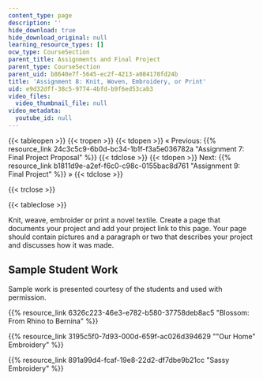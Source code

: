 ```yaml
---
content_type: page
description: ''
hide_download: true
hide_download_original: null
learning_resource_types: []
ocw_type: CourseSection
parent_title: Assignments and Final Project
parent_type: CourseSection
parent_uid: b8640e7f-5645-ec2f-4213-a084178fd24b
title: 'Assignment 8: Knit, Woven, Embroidery, or Print'
uid: e9d32dff-38c5-9774-4bfd-b9f6ed53cab3
video_files:
  video_thumbnail_file: null
video_metadata:
  youtube_id: null
---
```


{{< tableopen >}}
{{< tropen >}}
{{< tdopen >}}
« Previous: {{% resource_link 24c3c5c9-6b0d-bc34-1b1f-f3a5e036782a "Assignment 7: Final Project Proposal" %}}
{{< tdclose >}}
{{< tdopen >}}
Next: {{% resource_link b1811d9e-a2ef-f6c0-c98c-0155bac8d761 "Assignment 9: Final Project" %}} »
{{< tdclose >}}

{{< trclose >}}

{{< tableclose >}}

Knit, weave, embroider or print a novel textile. Create a page that documents your project and add your project link to this page. Your page should contain pictures and a paragraph or two that describes your project and discusses how it was made.

Sample Student Work
-------------------

Sample work is presented courtesy of the students and used with permission.

{{% resource_link 6326c223-46e3-e782-b580-37758deb8ac5 "Blossom: From Rhino to Bernina" %}}

{{% resource_link 3195c5f0-7d93-000d-659f-ac026d394629 "\"Our Home\" Embroidery" %}}

{{% resource_link 891a99d4-fcaf-19e8-22d2-df7dbe9b21cc "Sassy Embroidery" %}}
